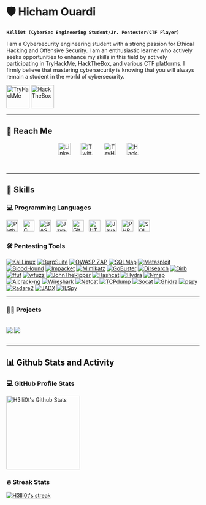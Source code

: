 # 🛡 Hicham Ouardi

**`H3lli0t (CyberSec Engineering Student/Jr. Pentester/CTF Player)`**

I am a Cybersecurity engineering student with a strong passion for Ethical Hacking and Offensive Security. I am an enthusiastic learner who actively seeks opportunities to enhance my skills in this field by actively participating in TryHackMe, HackTheBox, and various CTF platforms. I firmly believe that mastering cybersecurity is knowing that you will always remain a student in the world of cybersecurity.

<img src="https://tryhackme-badges.s3.amazonaws.com/H3lli0t.png" alt="TryHackMe" height="60">  <img src="https://www.hackthebox.eu/badge/image/859520" alt="HackTheBox" height="60">

---

<summary><h2>📌 Reach Me</h2></summary>

<p align="center">
  <a href="https://www.linkedin.com/in/hichamouardi"><img width="32px" alt="LinkedIn" title="LinkedIn" src="https://i.imgur.com/T0B6J8E.png"/></a>
  &#8287;&#8287;&#8287;&#8287;&#8287;
  <a href="https://twitter.com/H3lli0t"><img width="32px" alt="Twitter" title="Twitter" src="https://i.imgur.com/xVqRhjP.png"/></a>
  &#8287;&#8287;&#8287;&#8287;&#8287;
  <a href="https://tryhackme.com/p/H3lli0t"><img width="32px" alt="TryHackMe" title="TryHackMe" src="https://i.imgur.com/zxqF8zk.png"></a>
  &#8287;&#8287;&#8287;&#8287;&#8287;
  <a href="https://app.hackthebox.com/users/859520"><img width="32px" alt="HackTheBox" title="HackTheBox" src="https://i.imgur.com/mXCi3GM.png"/></a>
  &#8287;&#8287;&#8287;&#8287;&#8287;
</p>

<br/>

---

<summary><h2>🧰 Skills </h2></summary>

### 💻 Programming Languages

<img align="left" alt="Python" width="30px" style="padding-right:10px;" src="https://cdn.jsdelivr.net/gh/devicons/devicon/icons/python/python-plain.svg" />
<img align="left" alt="C" width="30px" style="padding-right:10px;" src="https://cdn.jsdelivr.net/gh/devicons/devicon/icons/c/c-line.svg" />
<img align="left" alt="BASH" width="30px" style="padding-right:10px;" src="https://cdn.jsdelivr.net/gh/devicons/devicon/icons/bash/bash-original.svg"/>
<img align="left" alt="Java" width="30px" style="padding-right:10px;" src="https://cdn.jsdelivr.net/gh/devicons/devicon/icons/java/java-original.svg"/>
<img align="left" alt="Git" width="30px" style="padding-right:10px;" src="https://cdn.jsdelivr.net/gh/devicons/devicon/icons/git/git-original.svg" />
<img align="left" alt="HTML" width="30px" style="padding-right:10px;" src="https://cdn.jsdelivr.net/gh/devicons/devicon/icons/html5/html5-plain.svg" />
<img align="left" alt="JavaScript" width="30px" style="padding-right:10px;" src="https://cdn.jsdelivr.net/gh/devicons/devicon/icons/javascript/javascript-plain.svg" />
<img align="left" alt="PHP" width="30px" style="padding-right:10px;" src="https://cdn.jsdelivr.net/gh/devicons/devicon/icons/php/php-original.svg" />
<img align="left" alt="SQL" width="30px" style="padding-right:10px;" src="https://cdn.jsdelivr.net/gh/devicons/devicon/icons/mysql/mysql-original.svg"/>

<br/>
<br/>

### 🛠️ Pentesting Tools

  <a href=""><img alt="KaliLinux" src="https://img.shields.io/badge/KaliLinux-557C94"></a>
  <a href=""><img alt="BurpSuite" src="https://img.shields.io/badge/BurpSuite-F16521"></a>
  <a href=""><img alt="OWASP ZAP" src="https://img.shields.io/badge/OWASP%20ZAP-F16521"></a>
  <a href=""><img alt="SQLMap" src="https://img.shields.io/badge/SQLMap-F16521"></a>
  <a href=""><img alt="Metasploit" src="https://img.shields.io/badge/Metasploit-A90533"></a>
  <a href=""><img alt="BloodHound" src="https://img.shields.io/badge/BloodHound-A90533"></a>
  <a href=""><img alt="Impacket" src="https://img.shields.io/badge/Impacket-A90533"></a>
  <a href=""><img alt="Mimikatz" src="https://img.shields.io/badge/Mimikatz-A90533"></a>
  <a href=""><img alt="GoBuster" src="https://img.shields.io/badge/GoBuster-0E9648"></a>
  <a href=""><img alt="Dirsearch" src="https://img.shields.io/badge/Dirsearch-0E9648"></a>
  <a href=""><img alt="Dirb" src="https://img.shields.io/badge/Dirb-0E9648"></a>
  <a href=""><img alt="ffuf" src="https://img.shields.io/badge/ffuf-0E9648"></a>
  <a href=""><img alt="wfuzz" src="https://img.shields.io/badge/wfuzz-0E9648"></a>
  <a href=""><img alt="JohnTheRipper" src="https://img.shields.io/badge/JohnTheRipper-AC6199"></a>
  <a href=""><img alt="Hashcat" src="https://img.shields.io/badge/Hashcat-AC6199"></a>
  <a href=""><img alt="Hydra" src="https://img.shields.io/badge/Hydra-AC6199"></a>
  <a href=""><img alt="Nmap" src="https://img.shields.io/badge/Nmap-0082F0"></a>
  <a href=""><img alt="Aicrack-ng" src="https://img.shields.io/badge/Aicrack-ng-0082F0"></a>
  <a href=""><img alt="Wireshark" src="https://img.shields.io/badge/Wireshark-0082F0"></a>
  <a href=""><img alt="Netcat" src="https://img.shields.io/badge/Netcat-0082F0"></a>
  <a href=""><img alt="TCPdump" src="https://img.shields.io/badge/TCPdump-0082F0"></a>
  <a href=""><img alt="Socat" src="https://img.shields.io/badge/Socat-0082F0"></a>
  <a href=""><img alt="Ghidra" src="https://img.shields.io/badge/Ghidra-FEAA2D"></a>
  <a href=""><img alt="pspy" src="https://img.shields.io/badge/pspy-FEAA2D"></a>
  <a href=""><img alt="Radare2" src="https://img.shields.io/badge/Radare2-FEAA2D"></a>
  <a href=""><img alt="JADX" src="https://img.shields.io/badge/JADX-FEAA2D"></a>
  <a href=""><img alt="ILSpy" src="https://img.shields.io/badge/ILSpy-FEAA2D"></a>

---
  
 <summary><h3>👨‍💻 Projects</h3></summary>
 </br>

<a href="https://github.com/H3lli0t/MobileApp-Pentesting-Password-Managers">
  <img align="center" src="https://github-readme-stats.vercel.app/api/pin/?username=H3lli0t&repo=MobileApp-Pentesting-Password-Managers&theme=react&hide_border=true"/>
</a>
<a href="https://github.com/H3lli0t/NIDS">
  <img align="center" src="https://github-readme-stats.vercel.app/api/pin/?username=H3lli0t&repo=NIDS&theme=react&hide_border=true" />
</a>

</br>
</br>

---

  <summary><h2>📊 Github Stats and Activity</h2></summary>

  <h3>💻 GitHub Profile Stats</h3>
    <a href="https://github.com/H3lli0t/github-readme-stats"><img alt="H3lli0t's Github Stats" src="https://denvercoder1-github-readme-stats.vercel.app/api/?username=H3lli0t&show_icons=true&include_all_commits=true&count_private=true&theme=react&hide_border=true&bg_color=1F222E&title_color=40D1F5&icon_color=F0D722" height="192px"/></a>

  <h3>🔥 Streak Stats</h3>
    <a href="https://github.com/H3lli0t/github-readme-streak-stats">
    <img alt="H3lli0t's streak" src="https://streak-stats.demolab.com/?user=H3lli0t&theme=react&hide_border=true"/></a>
    
